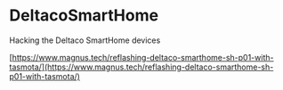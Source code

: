 # DeltacoSmartHome
Hacking the Deltaco SmartHome devices  
  
  
[https://www.magnus.tech/reflashing-deltaco-smarthome-sh-p01-with-tasmota/](https://www.magnus.tech/reflashing-deltaco-smarthome-sh-p01-with-tasmota/)
